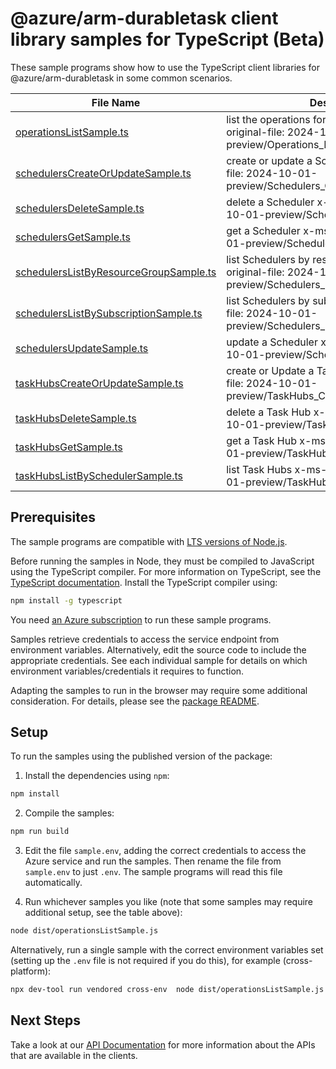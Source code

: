 # @azure/arm-durabletask client library samples for TypeScript (Beta)

These sample programs show how to use the TypeScript client libraries for @azure/arm-durabletask in some common scenarios.

| **File Name**                                                                 | **Description**                                                                                              |
| ----------------------------------------------------------------------------- | ------------------------------------------------------------------------------------------------------------ |
| [operationsListSample.ts][operationslistsample]                               | list the operations for the provider x-ms-original-file: 2024-10-01-preview/Operations_List.json             |
| [schedulersCreateOrUpdateSample.ts][schedulerscreateorupdatesample]           | create or update a Scheduler x-ms-original-file: 2024-10-01-preview/Schedulers_CreateOrUpdate.json           |
| [schedulersDeleteSample.ts][schedulersdeletesample]                           | delete a Scheduler x-ms-original-file: 2024-10-01-preview/Schedulers_Delete.json                             |
| [schedulersGetSample.ts][schedulersgetsample]                                 | get a Scheduler x-ms-original-file: 2024-10-01-preview/Schedulers_Get.json                                   |
| [schedulersListByResourceGroupSample.ts][schedulerslistbyresourcegroupsample] | list Schedulers by resource group x-ms-original-file: 2024-10-01-preview/Schedulers_ListByResourceGroup.json |
| [schedulersListBySubscriptionSample.ts][schedulerslistbysubscriptionsample]   | list Schedulers by subscription x-ms-original-file: 2024-10-01-preview/Schedulers_ListBySubscription.json    |
| [schedulersUpdateSample.ts][schedulersupdatesample]                           | update a Scheduler x-ms-original-file: 2024-10-01-preview/Schedulers_Update.json                             |
| [taskHubsCreateOrUpdateSample.ts][taskhubscreateorupdatesample]               | create or Update a Task Hub x-ms-original-file: 2024-10-01-preview/TaskHubs_CreateOrUpdate.json              |
| [taskHubsDeleteSample.ts][taskhubsdeletesample]                               | delete a Task Hub x-ms-original-file: 2024-10-01-preview/TaskHubs_Delete.json                                |
| [taskHubsGetSample.ts][taskhubsgetsample]                                     | get a Task Hub x-ms-original-file: 2024-10-01-preview/TaskHubs_Get.json                                      |
| [taskHubsListBySchedulerSample.ts][taskhubslistbyschedulersample]             | list Task Hubs x-ms-original-file: 2024-10-01-preview/TaskHubs_ListByScheduler.json                          |

## Prerequisites

The sample programs are compatible with [LTS versions of Node.js](https://github.com/nodejs/release#release-schedule).

Before running the samples in Node, they must be compiled to JavaScript using the TypeScript compiler. For more information on TypeScript, see the [TypeScript documentation][typescript]. Install the TypeScript compiler using:

```bash
npm install -g typescript
```

You need [an Azure subscription][freesub] to run these sample programs.

Samples retrieve credentials to access the service endpoint from environment variables. Alternatively, edit the source code to include the appropriate credentials. See each individual sample for details on which environment variables/credentials it requires to function.

Adapting the samples to run in the browser may require some additional consideration. For details, please see the [package README][package].

## Setup

To run the samples using the published version of the package:

1. Install the dependencies using `npm`:

```bash
npm install
```

2. Compile the samples:

```bash
npm run build
```

3. Edit the file `sample.env`, adding the correct credentials to access the Azure service and run the samples. Then rename the file from `sample.env` to just `.env`. The sample programs will read this file automatically.

4. Run whichever samples you like (note that some samples may require additional setup, see the table above):

```bash
node dist/operationsListSample.js
```

Alternatively, run a single sample with the correct environment variables set (setting up the `.env` file is not required if you do this), for example (cross-platform):

```bash
npx dev-tool run vendored cross-env  node dist/operationsListSample.js
```

## Next Steps

Take a look at our [API Documentation][apiref] for more information about the APIs that are available in the clients.

[operationslistsample]: https://github.com/Azure/azure-sdk-for-js/blob/main/sdk/durabletask/arm-durabletask/samples/v1-beta/typescript/src/operationsListSample.ts
[schedulerscreateorupdatesample]: https://github.com/Azure/azure-sdk-for-js/blob/main/sdk/durabletask/arm-durabletask/samples/v1-beta/typescript/src/schedulersCreateOrUpdateSample.ts
[schedulersdeletesample]: https://github.com/Azure/azure-sdk-for-js/blob/main/sdk/durabletask/arm-durabletask/samples/v1-beta/typescript/src/schedulersDeleteSample.ts
[schedulersgetsample]: https://github.com/Azure/azure-sdk-for-js/blob/main/sdk/durabletask/arm-durabletask/samples/v1-beta/typescript/src/schedulersGetSample.ts
[schedulerslistbyresourcegroupsample]: https://github.com/Azure/azure-sdk-for-js/blob/main/sdk/durabletask/arm-durabletask/samples/v1-beta/typescript/src/schedulersListByResourceGroupSample.ts
[schedulerslistbysubscriptionsample]: https://github.com/Azure/azure-sdk-for-js/blob/main/sdk/durabletask/arm-durabletask/samples/v1-beta/typescript/src/schedulersListBySubscriptionSample.ts
[schedulersupdatesample]: https://github.com/Azure/azure-sdk-for-js/blob/main/sdk/durabletask/arm-durabletask/samples/v1-beta/typescript/src/schedulersUpdateSample.ts
[taskhubscreateorupdatesample]: https://github.com/Azure/azure-sdk-for-js/blob/main/sdk/durabletask/arm-durabletask/samples/v1-beta/typescript/src/taskHubsCreateOrUpdateSample.ts
[taskhubsdeletesample]: https://github.com/Azure/azure-sdk-for-js/blob/main/sdk/durabletask/arm-durabletask/samples/v1-beta/typescript/src/taskHubsDeleteSample.ts
[taskhubsgetsample]: https://github.com/Azure/azure-sdk-for-js/blob/main/sdk/durabletask/arm-durabletask/samples/v1-beta/typescript/src/taskHubsGetSample.ts
[taskhubslistbyschedulersample]: https://github.com/Azure/azure-sdk-for-js/blob/main/sdk/durabletask/arm-durabletask/samples/v1-beta/typescript/src/taskHubsListBySchedulerSample.ts
[apiref]: https://docs.microsoft.com/javascript/api/@azure/arm-durabletask?view=azure-node-preview
[freesub]: https://azure.microsoft.com/free/
[package]: https://github.com/Azure/azure-sdk-for-js/tree/main/sdk/durabletask/arm-durabletask/README.md
[typescript]: https://www.typescriptlang.org/docs/home.html
